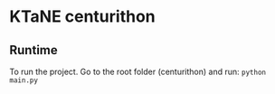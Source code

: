 # KTaNE centurithon

## Runtime

To run the project. Go to the root folder (centurithon) and run:
`python main.py`

